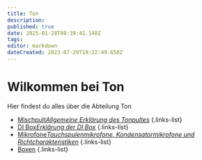 ```yaml
---
title: Ton
description: 
published: true
date: 2025-01-28T08:39:41.148Z
tags: 
editor: markdown
dateCreated: 2023-07-29T19:22:49.650Z
---
```


# Wilkommen bei Ton
Hier findest du alles über die Abteilung Ton

- [Mischpult*Allgemeine Erklärung des Tonpultes*](/ton/mischpult)
{.links-list}
- [DI Box*Erklärung der DI Box*](/ton/DI-Box)
{.links-list}
- [Mikrofone*Tauchspulenmikrofone, Kondensatormikrofone und Richtcharakteristiken*](/ton/Mikrofone)
{.links-list}
- [Boxen](/ton/Boxen)
{.links-list}